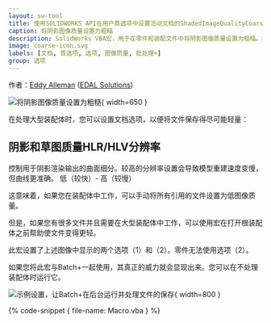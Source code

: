 ```yaml
---
layout: sw-tool
title: 使用SOLIDWORKS API在用户首选项中设置活动文档的ShadedImageQualityCoarse
caption: 将阴影图像质量设置为粗糙
description: SolidWorks VBA宏，用于在零件和装配文件中将阴影图像质量设置为粗糙。如果活动文档是装配体，则还将设置“应用于所有引用的零件文档”的复选标记为打开状态。
image: coarse-icon.svg
labels: [文档, 首选项, 选项, 图像质量, 批处理+]
group: 选项
---
```

作者：[Eddy Alleman](https://www.linkedin.com/in/eddyalleman/) ([EDAL Solutions](www.edalsolutions.be))

![将阴影图像质量设置为粗糙](Image-Quality-Coarse.png){ width=650 }

在处理大型装配体时，您可以设置文档选项，以便将文件保存得尽可能轻量：

## 阴影和草图质量HLR/HLV分辨率
控制用于阴影渲染输出的曲面细分。较高的分辨率设置会导致模型重建速度变慢，但曲线更准确。
低（较快）- 高（较慢）

这意味着，如果您在装配体中工作，可以手动将所有引用的文件设置为低图像质量。

但是，如果您有很多文件并且需要在大型装配体中工作，可以使用宏在打开根装配体之前帮助使文件变得更轻。

此宏设置了上述图像中显示的两个选项（1）和（2）。零件无法使用选项（2）。

如果您将此宏与Batch+一起使用，其真正的威力就会显现出来。您可以在不处理装配体时运行它。

![示例设置，让Batch+在后台运行并处理文件的保存](batch-plus-settings.png){ width=800 }

{% code-snippet { file-name: Macro.vba } %}